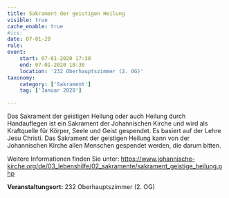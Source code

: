 ```yaml
---
title: Sakrament der geistigen Heilung
visible: true
cache_enable: true
#ics: 
date: 07-01-20
rule: 
event:
	start: 07-01-2020 17:30
	end: 07-01-2020 18:30
	location: '232 Oberhauptszimmer (2. OG)'
taxonomy:
	category: ['Sakrament']
	tag: ['Januar 2020']

---
```

Das Sakrament der geistigen Heilung oder auch Heilung durch Handauflegen ist ein Sakrament der Johannischen Kirche und wird als Kraftquelle für Körper, Seele und Geist gespendet. Es basiert auf der Lehre Jesu Christi. Das Sakrament der geistigen Heilung kann von der Johannischen Kirche allen Menschen gespendet werden, die darum bitten.

Weitere Informationen finden Sie unter:
https://www.johannische-kirche.org/de/03_lebenshilfe/02_sakramente/sakrament_geistige_heilung.php



**Veranstaltungsort:** 232 Oberhauptszimmer (2. OG)

